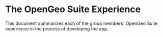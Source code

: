 # The OpenGeo Suite Experience
This document summarizes each of the group members' OpenGeo Suite experience in the process of developing the app.
